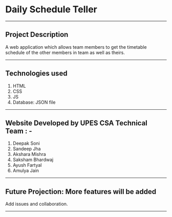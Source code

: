 # Daily Schedule Teller

---

## Project Description

A web application which allows team members to get the timetable schedule of the other members in team as well as theirs.

---

## Technologies used

1. HTML
2. CSS
3. JS
4. Database: JSON file

---

## Website Developed by **UPES CSA Technical Team** : -

1. Deepak Soni
2. Sandeep Jha
3. Akshara Mishra
4. Saksham Bhardwaj
5. Ayush Fartyal
6. Amulya Jain

---

## Future Projection: More features will be added

Add issues and collaboration.

---

